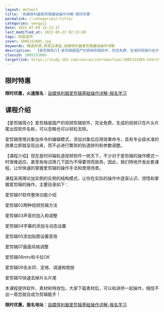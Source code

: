 ```yaml
---
layout: default
title: '自媒体利器爱剪辑基础操作详解-限时优惠'
permalink: /:categories/:title/
categories: wangyi2
date: 2021-07-04 15:12:17
last_modified_at: 2022-05-23 02:15:49
tags: 网易提供
cover: 1005151005.jpg
keywords: 精选网课,网易云课堂,自媒体利器爱剪辑基础操作详解
description: '【爱剪辑简介】爱剪辑是国产的视频剪辑软件，完全免费，生成的视频只在片头片尾出现软件名称，可以忽略也可以轻松去除。爱剪辑使'
classid: 1005151005
targetlink: https://study.163.com/course/introduction/1005151005.htm?share=1&shareId=1025206652&utm_campaign=share&utm_medium=iphoneShare&utm_source=&utm_u=1025206652
---
```


## 限时特惠

**限时优惠，火速报名**：[自媒体利器爱剪辑基础操作详解-报名学习](https://study.163.com/course/introduction/1005151005.htm?share=1&shareId=1025206652&utm_campaign=share&utm_medium=iphoneShare&utm_source=&utm_u=1025206652)

## 课程介绍

【爱剪辑简介】爱剪辑是国产的视频剪辑软件，完全免费，生成的视频只在片头片尾出现软件名称，可以忽略也可以轻松去除。

爱剪辑使用对象加命令的编辑模式，添加对象后应用效果命令，具有专业级水准的效果立即就呈现出来，而不必进行繁琐的轨道排列和参数调整。

【课程介绍】现在是时间轴轨道视频软件一统天下，不少对于爱剪辑的操作模式一时很难适应，甚至匆匆试用几下因为不得要领而放弃。因此，我们特地开发此套课程，让你快速的掌握爱剪辑的操作手法和使用场景。

课程采用理论加实例的实例的结构模式，让你在实际的操作中逐渐认识、领悟和掌握爱剪辑的操作。主要目录如下：

爱剪辑01软件整体功能介绍

爱剪辑02两种视频剪辑方法

爱剪辑03声音的加入和调整

爱剪辑04字幕的添加与动态设置

爱剪辑05添加贴图设置音效

爱剪辑07画面风格调整

爱剪辑08mtv和卡拉OK

爱剪辑09去水印、定格、调速和倒放

爱剪辑10快速去掉片头片尾



本课程提供软件、素材和特效包，大家下载素材后，可以和讲师一起操作，相信不出一周您就会成为剪辑能手！

**限时优惠，报名地址**：[自媒体利器爱剪辑基础操作详解-报名学习](https://study.163.com/course/introduction/1005151005.htm?share=1&shareId=1025206652&utm_campaign=share&utm_medium=iphoneShare&utm_source=&utm_u=1025206652)

